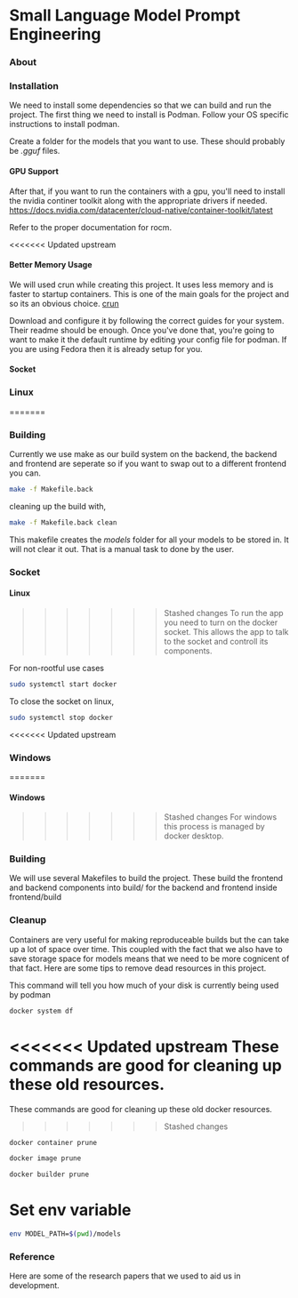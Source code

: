 Small Language Model Prompt Engineering
=======

### About

### Installation
We need to install some dependencies so that we can build and run the project. The first thing we need to install is Podman.
Follow your OS specific instructions to install podman.

Create a folder for the models that you want to use. These should probably be *.gguf* files.

#### GPU Support
After that, if you want to run the containers with a gpu, you'll need to install the nvidia continer toolkit along with the appropriate drivers if needed.
https://docs.nvidia.com/datacenter/cloud-native/container-toolkit/latest

Refer to the proper documentation for rocm.

<<<<<<< Updated upstream
#### Better Memory Usage
We will used crun while creating this project. It uses less memory and is faster to startup containers. This is one of the main goals for the project and so its an obvious choice.
[crun](https://github.com/containers/crun)

Download and configure it by following the correct guides for your system. Their readme should be enough. 
Once you've done that, you're going to want to make it the default runtime by editing your config file for podman. If you are using Fedora then it is already setup for you.

#### Socket
### Linux
=======
### Building
Currently we use make as our build system on the backend, the backend and frontend are seperate so if you want to swap out to a different frontend you can.
```bash
make -f Makefile.back
```

cleaning up the build with,
```bash
make -f Makefile.back clean
```

This makefile creates the *models* folder for all your models to be stored in. It will not clear it out. That is a manual task to done by the user.

### Socket

#### Linux

>>>>>>> Stashed changes
To run the app you need to turn on the docker socket. This allows the app to talk to the socket and controll its components.

For non-rootful use cases
```bash
sudo systemctl start docker
```

To close the socket on linux, 
```bash
sudo systemctl stop docker
```
<<<<<<< Updated upstream
### Windows
=======

#### Windows

>>>>>>> Stashed changes
For windows this process is managed by docker desktop.

### Building
We will use several Makefiles to build the project. These build the frontend and backend components into build/ for the backend and frontend inside frontend/build

### Cleanup
Containers are very useful for making reproduceable builds but the can take up a lot of space over time. This coupled with the fact that we also have to save storage space for models means that we need to be more cognicent of that fact. Here are some tips to remove dead resources in this project.

This command will tell you how much of your disk is currently being used by podman
```bash
docker system df
```

<<<<<<< Updated upstream
These commands are good for cleaning up these old resources.
=======
These commands are good for cleaning up these old docker resources.

>>>>>>> Stashed changes
```bash
docker container prune
```
```bash
docker image prune
```
```bash
docker builder prune
```

# Set env variable
```bash
env MODEL_PATH=$(pwd)/models
```

### Reference
Here are some of the research papers that we used to aid us in development.
